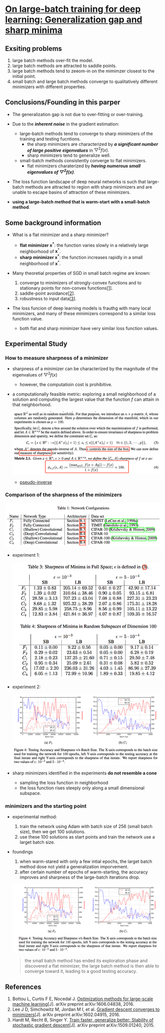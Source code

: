 # [On large-batch training for deep learning: Generalization gap and sharp minima](https://arxiv.org/pdf/1609.04836.pdf)

## Exsiting problems

1. large batch methods over-fit the model.
1. large batch methods are attracted to saddle points.
1. large batch methods tend to zeeom-in on the mimimzer closest to the initial point.
1. small batch and large batch methods converge to qualitatively different minimizers with different properties.

## Conclusions/Founding in this parper

- The generalization gap is not due to over-fitting or over-training.  
- Due to the _**inherent noise**_ in the gradient estimation:

  - large-batch methods tend to converge to sharp minimizers of the training and testing fucntions.
    - the sharp minimizers are characterized by _**a significant number of large positive eigenvalues**_ in $\bigtriangledown^2f(x)$.
    - sharp minimizers tend to generalize well.
  - small-batch methods consistently converge to flat minimizers.
    - flat minimizers charaterized by _**having numerous small eigenvalues of $\bigtriangledown^2f(x)$**_.
- The loss function landscape of deep neural networks is such that large-batch methods are attracted to region with sharp minimizers and are unable to escape basins of attraction of these minimizers.
- **using a large-batch method that is warm-start with a small-batch method**.

## Some background information

- What is a flat minimizer and a sharp minimizer?
  - **flat minimizer $\mathbf{x}^*$**: the function varies slowly in a relatively large neighborhood of $\mathbf{x}^*$.
  - **sharp minimizer $\mathbf{x}^*$**: the function increases rapidly in a small neighborhood of $\mathbf{x}^*$.

- Many theoretial properties of SGD in small batch regime are known:
  1. converge to minimizers of strongly-convex functions and to stationary points for non-convex functions[[1](#References)].
  1. saddle-point avoidance[[2](#References)].
  1. robustness to input data[[3](#References)].

- The loss funcion of deep learning models is frauthg with many local minimizers, and many of these minimizers correspond to a similar loss function value.
  - both flat and sharp minimizer have very similar loss function values.

## Experimental Study

### How to measure sharpness of a minimizer

- sharpness of a minimizer can be characterized by the magnitude of the eigenvalues of $\bigtriangledown^2f(x)$
  - however, the computatioin cost is prohibitive.
- a computationally feasible metric: exploring a small neighborhood of a solution and computing the largest value that the function $f$ can attain in that neighborhood.

  ![](images/sharpness_metric.png)

    - [pseudo-inverse](https://en.wikipedia.org/wiki/Generalized_inverse)

### Comparison of the sharpness of the minimizers

![](images/network_configuration.png)

- experiment 1:

    ![](images/sharpness_of_minimizers_1.png)

- experiment 2:

    ![](images/sharpness_of_minimizers_2.png)

- sharp minimizers identified in the experiments **do not resemble a cone**
  - sampling the loss function in neighborhood
  - the loss function rises steeply only along a small dimensional subspace.

### minimizers and the starting point

- experimental method:
  1. train the network using Adam with batch size of 256 (small batch size), then we get 100 solutions.
  1. use these 100 solutions as start points and train the network use a larget batch size.
- foundings
  1. when warm-stared with only a few intial epochs, the larget batch method dose not yield a generalization imporvement.
  1. after certain number of epochs of warm-starting, the accuracy improves and sharpness of the large-batch iterations drop.

  ![](images/warmup_experiments.png)

  > the small batch method has ended its exploration phase and discovered a flat minimizer, the large batch method is then able to converge toward it, leading to a good testing accuracy.

## References

1. Bottou L, Curtis F E, Nocedal J. [Optimization methods for large-scale machine learning](https://arxiv.org/pdf/1606.04838.pdf)[J]. arXiv preprint arXiv:1606.04838, 2016.
1. Lee J D, Simchowitz M, Jordan M I, et al. [Gradient descent converges to minimizers](https://arxiv.org/pdf/1602.04915.pdf)[J]. arXiv preprint arXiv:1602.04915, 2016.
1. Hardt M, Recht B, Singer Y. [Train faster, generalize better: Stability of stochastic gradient descent](https://arxiv.org/pdf/1509.01240.pdf)[J]. arXiv preprint arXiv:1509.01240, 2015.
